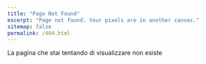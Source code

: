 ```yaml
---
title: "Page Not Found"
excerpt: "Page not found. Your pixels are in another canvas."
sitemap: false
permalink: /404.html
---
```


La pagina che stai tentando di visualizzare non esiste